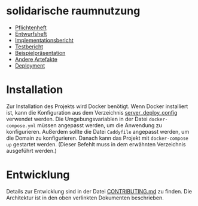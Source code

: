 # solidarische raumnutzung
- [Pflichtenheft](https://solidarische-raumnutzung.github.io/SOLI/pflichtenheft.pdf)
- [Entwurfsheft](https://solidarische-raumnutzung.github.io/SOLI/entwurfsheft.pdf)
- [Implementationsbericht](https://solidarische-raumnutzung.github.io/SOLI/implementationsbericht.pdf)
- [Testbericht](https://solidarische-raumnutzung.github.io/SOLI/testbericht.pdf)
- [Beispielpräsentation](https://solidarische-raumnutzung.github.io/SOLI/presentation.pdf)
- [Andere Artefakte](https://solidarische-raumnutzung.github.io/SOLI/)
- [Deployment](https://cc415dc2-136a-4cfd-adc9-45a126ee849e.ka.bw-cloud-instance.org/)

# Installation
Zur Installation des Projekts wird Docker benötigt.
Wenn Docker installiert ist, kann die Konfiguration aus dem Verzeichnis [server_deploy_config](./server_deploy_config) verwendet werden.
Die Umgebungsvariablen in der Datei `docker-compose.yml` müssen angepasst werden, um die Anwendung zu konfigurieren.
Außerdem sollte die Datei `Caddyfile` angepasst werden, um die Domain zu konfigurieren.
Danach kann das Projekt mit `docker-compose up` gestartet werden.
(Dieser Befehlt muss in dem erwähnten Verzeichnis ausgeführt werden.)

# Entwicklung
Details zur Entwicklung sind in der Datei [CONTRIBUTING.md](./CONTRIBUTING.md) zu finden.
Die Architektur ist in den oben verlinkten Dokumenten beschrieben.

